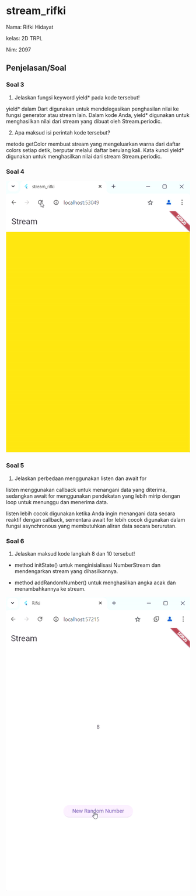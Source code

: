 # stream_rifki

Nama: Rifki Hidayat

kelas: 2D TRPL

Nim: 2097

## Penjelasan/Soal

### Soal 3
1. Jelaskan fungsi keyword yield* pada kode tersebut!

yield* dalam Dart digunakan untuk mendelegasikan penghasilan nilai ke fungsi generator atau stream lain. 
Dalam kode Anda, yield* digunakan untuk menghasilkan nilai dari stream yang dibuat oleh Stream.periodic.

2. Apa maksud isi perintah kode tersebut?

metode getColor membuat stream yang mengeluarkan warna dari daftar colors setiap detik, berputar melalui daftar berulang kali. 
Kata kunci yield* digunakan untuk menghasilkan nilai dari stream Stream.periodic.

### Soal 4
![GIF_image](asset/gif-01.gif)

### Soal 5
1. Jelaskan perbedaan menggunakan listen dan await for

listen menggunakan callback untuk menangani data yang diterima, sedangkan await for menggunakan pendekatan yang lebih mirip dengan loop untuk menunggu dan menerima data.

listen lebih cocok digunakan ketika Anda ingin menangani data secara reaktif dengan callback, sementara await for lebih cocok digunakan dalam fungsi asynchronous yang membutuhkan aliran data secara berurutan.

### Soal 6
1. Jelaskan maksud kode langkah 8 dan 10 tersebut!

- method initState() untuk menginisialisasi NumberStream dan mendengarkan stream yang dihasilkannya.

- method addRandomNumber() untuk menghasilkan angka acak dan menambahkannya ke stream.

![GIF_image](asset/gif-02.gif)